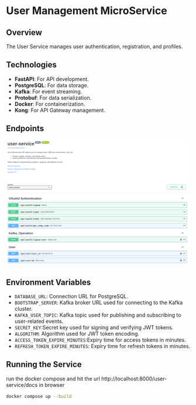 # User Management MicroService

## Overview
The User Service manages user authentication, registration, and profiles.



## Technologies
- **FastAPI**: For API development.
- **PostgreSQL**: For data storage.
- **Kafka**: For event streaming.
- **Protobuf**: For data serialization.
- **Docker**: For containerization.
- **Kong**: For API Gateway management.

## Endpoints
![Endpoints](/public/users.png)

## Environment Variables
- `DATABASE_URL`: Connection URL for PostgreSQL.
- `BOOTSTRAP_SERVER`: Kafka broker URL used for connecting to the Kafka cluster.
- `KAFKA_USER_TOPIC`: Kafka topic used for publishing and subscribing to user-related events.
- `SECRET_KEY`:Secret key used for signing and verifying JWT tokens.
- `ALGORITHM`: Algorithm used for JWT token encoding.
- `ACCESS_TOKEN_EXPIRE_MINUTES`:Expiry time for access tokens in minutes.
- `REFRESH_TOKEN_EXPIRE_MINUTES`: Expiry time for refresh tokens in minutes.



## Running the Service
run the docker compose and hit the url http://localhost:8000/user-service/docs in browser 

```sh
docker compose up --build
